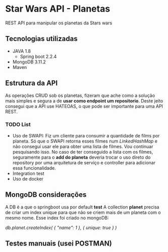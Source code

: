 # Star Wars API - Planetas
REST API para manipular os planetas da Stars wars


## Tecnologias utilizadas

* JAVA 1.8
  * Spring boot 2.2.4
* MongoDB 3.11.2
* Maven 
  
## Estrutura da API

As operações CRUD sob os planetas, fizeram que ache como a solução mais simples e segura a de **usar como  endpoint um repositorio**. Deste jeito consegui que a API use HATEOAS, o que pode ser importante para uma API REST.

### TODO List

* Uso de SWAPI: Fiz um cliente para consumir a quantidade de films por planeta. Só que o SWAPI retorna esses filmes num *LinkedHashMap* e não conseguí usar ele para obter uma lista de filmes. Vou continuar pesquisando isso. No caso de ter conseguido a lista com os filmes, seguramente para o **add do planeta** deveria trocar o uso direto do repository por uma arquitetura de serviço e controller para adicionar essa funcionalidade.
* Integration test
* Uso de docker

## MongoDB considerações
A DB é a que o springboot usa por default **test**
A collection **planet** precisa de criar um index unique para que não se criem mais de um planeta com o mesmo nome. Esse index foi criado no mongoDB:

*db.planet.createIndex( { "name": 1 }, { unique: true } )*

## Testes manuais (usei POSTMAN)
